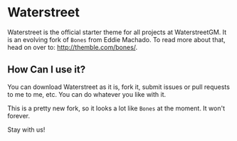 Waterstreet
===========

Waterstreet is the official starter theme for all projects at WaterstreetGM. It is an evolving fork of `Bones` from Eddie Machado. To read more about that, head on over to: http://themble.com/bones/. 

How Can I use it? 
-----------------

You can download Waterstreet as it is, fork it, submit issues or pull requests to me to me, etc. You can do whatever you like with it. 

This is a pretty new fork, so it looks a lot like `Bones` at the moment. It won't forever. 

Stay with us!
